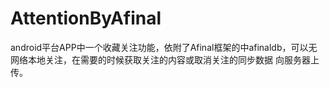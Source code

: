 # AttentionByAfinal


android平台APP中一个收藏关注功能，依附了Afinal框架的中afinaldb，可以无网络本地关注，在需要的时候获取关注的内容或取消关注的同步数据
向服务器上传。

